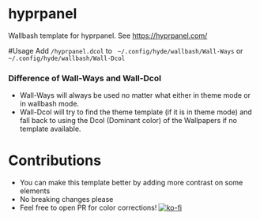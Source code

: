 # hyprpanel
Wallbash template for hyprpanel. See https://hyprpanel.com/

#Usage
Add `/hyprpanel.dcol` to ` ~/.config/hyde/wallbash/Wall-Ways` or `~/.config/hyde/wallbash/Wall-Dcol` 

### Difference of Wall-Ways and Wall-Dcol 

* Wall-Ways will always be used no matter what either in theme mode or in wallbash mode.
* Wall-Dcol will try to find the theme template (if it is in theme mode) and fall back to using the Dcol (Dominant color) of the Wallpapers if no template available.

# Contributions
* You can make this template better by adding more contrast on some elements
* No breaking changes please
* Feel free to open PR for color corrections!
[![ko-fi](https://ko-fi.com/img/githubbutton_sm.svg)](https://ko-fi.com/A0A3TECUZ) 
